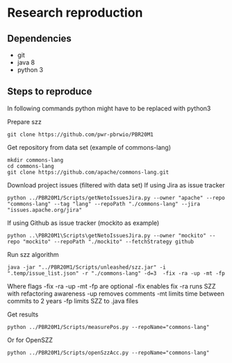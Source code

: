 # Research reproduction

## Dependencies
+ git
+ java 8
+ python 3

## Steps to reproduce
In following commands python might have to be replaced with python3

Prepare szz
```
git clone https://github.com/pwr-pbrwio/PBR20M1
```
Get repository from data set (example of commons-lang)
```
mkdir commons-lang
cd commons-lang
git clone https://github.com/apache/commons-lang.git
```
Download project issues (filtered with data set)
If using Jira as issue tracker
```
python ../PBR20M1/Scripts/getNetoIssuesJira.py --owner "apache" --repo "commons-lang" --tag "lang" --repoPath "./commons-lang" --jira "issues.apache.org/jira"
```
If using Github as issue tracker (mockito as example)
```
python ..\PBR20M1\Scripts\getNetoIssuesJira.py --owner "mockito" --repo "mockito" --repoPath "./mockito" --fetchStrategy github
```
Run szz algorithm
```
java -jar "../PBR20M1/Scripts/unleashed/szz.jar" -i ".temp/issue_list.json" -r "./commons-lang" -d=3  -fix -ra -up -mt -fp
```
Where flags -fix -ra -up -mt -fp are optional
-fix enables fix
-ra runs SZZ with refactoring awareness
-up removes comments
-mt limits time between commits to 2 years
-fp limits SZZ to .java files

Get results
```
python ../PBR20M1/Scripts/measurePos.py --repoName="commons-lang"
```
Or for OpenSZZ
```
python ../PBR20M1/Scripts/openSzzAcc.py --repoName="commons-lang"
```
